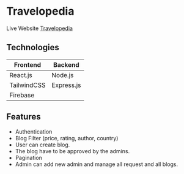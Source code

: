 # Travelopedia

Live Website [Travelopedia](https://travel-agency-cc802.web.app/)

## Technologies

| Frontend    | Backend    |
| ----------- | ---------- |
| React.js    | Node.js    |
| TailwindCSS | Express.js |
| Firebase    |            |

## Features

- Authentication
- Blog Filter (price, rating, author, country)
- User can create blog.
- The blog have to be approved by the admins.
- Pagination
- Admin can add new admin and manage all request and all blogs.
